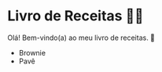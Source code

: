 # Livro de Receitas :woman_cook:

Olá! Bem-vindo(a) ao meu livro de receitas. :wave:

- Brownie
- Pavê